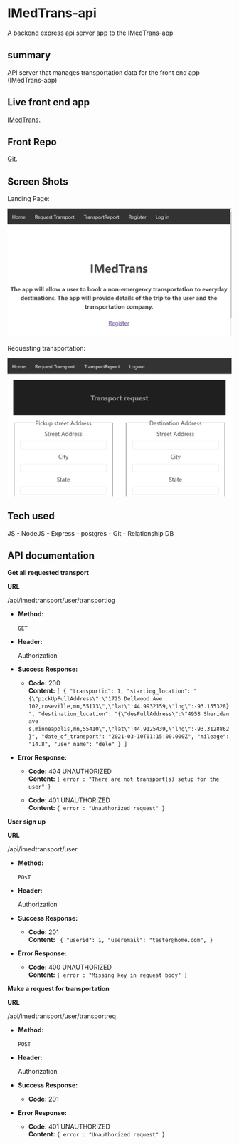 # IMedTrans-api

A backend express api server app to the IMedTrans-app

## summary

API server that manages transportation data for the front end app (IMedTrans-app)

## Live front end app

[IMedTrans](https://im-ed-trans-app-dadetifa1.vercel.app).

## Front Repo

[Git](https://github.com/dadetifa1/ImedTrans-app).

## Screen Shots

Landing Page:

![Landing Page](screen_shots/Landing_page.jpg)

Requesting transportation:

![sample results](screen_shots/Transport_request.jpg)

## Tech used

JS - NodeJS - Express - postgres - Git - Relationship DB

## API documentation

**Get all requested transport**

**URL**

/api/imedtransport/user/transportlog

- **Method:**

  `GET`

- **Header:**

  Authorization

- **Success Response:**

  - **Code:** 200 <br />
    **Content:** `[ { "transportid": 1, "starting_location": "{\"pickUpFullAddress\":\"1725 Dellwood Ave 102,roseville,mn,55113\",\"lat\":44.9932159,\"lng\":-93.155328}", "destination_location": "{\"desFullAddress\":\"4958 Sheridan ave s,minneapolis,mn,55410\",\"lat\":44.9125439,\"lng\":-93.3128862}", "date_of_transport": "2021-03-10T01:15:00.000Z", "mileage": "14.8", "user_name": "dele" } ]`

- **Error Response:**

  - **Code:** 404 UNAUTHORIZED <br />
    **Content:** `{ error : "There are not transport(s) setup for the user" }`

  - **Code:** 401 UNAUTHORIZED <br />
    **Content:** `{ error : "Unauthorized request" }`

**User sign up**

**URL**

/api/imedtransport/user

- **Method:**

  `POsT`

- **Header:**

  Authorization

- **Success Response:**

  - **Code:** 201 <br />
    **Content:** ` { "userid": 1, "useremail": "tester@home.com", }`

- **Error Response:**

  - **Code:** 400 UNAUTHORIZED <br />
    **Content:** `{ error : "Missing key in request body" }`

**Make a request for transportation**

**URL**

/api/imedtransport/user/transportreq

- **Method:**

  `POST`

- **Header:**

  Authorization

- **Success Response:**

  - **Code:** 201 <br />

- **Error Response:**

  - **Code:** 401 UNAUTHORIZED <br />
    **Content:** `{ error : "Unauthorized request" }`
